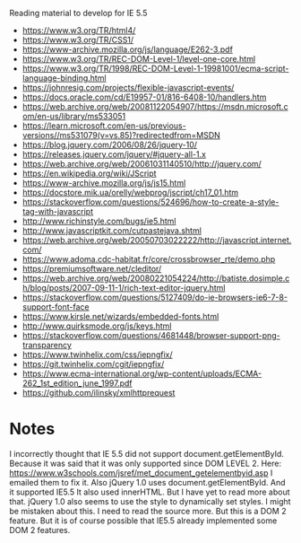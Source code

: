

Reading material to develop for IE 5.5
- https://www.w3.org/TR/html4/
- https://www.w3.org/TR/CSS1/
- https://www-archive.mozilla.org/js/language/E262-3.pdf
- https://www.w3.org/TR/REC-DOM-Level-1/level-one-core.html
- https://www.w3.org/TR/1998/REC-DOM-Level-1-19981001/ecma-script-language-binding.html
- https://johnresig.com/projects/flexible-javascript-events/
- https://docs.oracle.com/cd/E19957-01/816-6408-10/handlers.htm
- https://web.archive.org/web/20081122054907/https://msdn.microsoft.com/en-us/library/ms533051
- https://learn.microsoft.com/en-us/previous-versions//ms531079(v=vs.85)?redirectedfrom=MSDN
- https://blog.jquery.com/2006/08/26/jquery-10/
- https://releases.jquery.com/jquery/#jquery-all-1.x
- https://web.archive.org/web/20061031140510/http://jquery.com/
- https://en.wikipedia.org/wiki/JScript
- https://www-archive.mozilla.org/js/js15.html
- https://docstore.mik.ua/orelly/webprog/jscript/ch17_01.htm
- https://stackoverflow.com/questions/524696/how-to-create-a-style-tag-with-javascript
- http://www.richinstyle.com/bugs/ie5.html
- http://www.javascriptkit.com/cutpastejava.shtml
- https://web.archive.org/web/20050703022222/http://javascript.internet.com/
- https://www.adoma.cdc-habitat.fr/core/crossbrowser_rte/demo.php
- https://premiumsoftware.net/cleditor/
- https://web.archive.org/web/20080221054224/http://batiste.dosimple.ch/blog/posts/2007-09-11-1/rich-text-editor-jquery.html
- https://stackoverflow.com/questions/5127409/do-ie-browsers-ie6-7-8-support-font-face
- https://www.kirsle.net/wizards/embedded-fonts.html
- http://www.quirksmode.org/js/keys.html
- https://stackoverflow.com/questions/4681448/browser-support-png-transparency
- https://www.twinhelix.com/css/iepngfix/
- https://git.twinhelix.com/cgit/iepngfix/
- https://www.ecma-international.org/wp-content/uploads/ECMA-262_1st_edition_june_1997.pdf
- https://github.com/ilinsky/xmlhttprequest

# Notes

I incorrectly thought that IE 5.5 did not support document.getElementById.
Because it was said that it was only supported since DOM LEVEL 2.
Here: https://www.w3schools.com/jsref/met_document_getelementbyid.asp
I emailed them to fix it.
Also jQuery 1.0 uses document.getElementById. And it supported IE5.5
It also used innerHTML. But I have yet to read more about that.
jQuery 1.0 also seems to use the style to dynamically set styles.
I might be mistaken about this. I need to read the source more.
But this is a DOM 2 feature. But it is of course possible that IE5.5 already
implemented some DOM 2 features.

